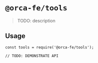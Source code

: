 # `@orca-fe/tools`

> TODO: description

## Usage

```
const tools = require('@orca-fe/tools');

// TODO: DEMONSTRATE API
```
